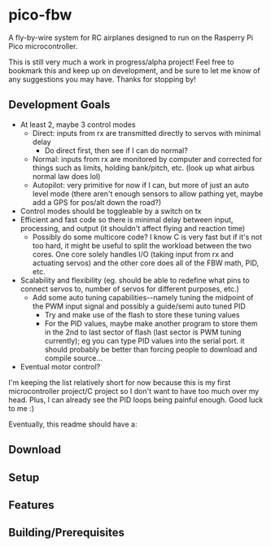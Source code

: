 # pico-fbw

A fly-by-wire system for RC airplanes designed to run on the Rasperry Pi Pico microcontroller.

This is still very much a work in progress/alpha project! Feel free to bookmark this and keep up on development, and be sure to let me know of any suggestions you may have. Thanks for stopping by!

## Development Goals

- At least 2, maybe 3 control modes
  - Direct: inputs from rx are transmitted directly to servos with minimal delay
    - Do direct first, then see if I can do normal?
  - Normal: inputs from rx are monitored by computer and corrected for things such as limits, holding bank/pitch, etc. (look up what airbus normal law does lol)
  - Autopilot: very primitive for now if I can, but more of just an auto level mode (there aren't enough sensors to allow pathing yet, maybe add a GPS for pos/alt down the road?)
- Control modes should be toggleable by a switch on tx
- Efficient and fast code so there is minimal delay between input, processing, and output (it shouldn't affect flying and reaction time)
  - Possibly do some multicore code? I know C is very fast but if it's not too hard, it might be useful to split the workload between the two cores. One core solely handles I/O (taking input from rx and actuating servos) and the other core does all of the FBW math, PID, etc.
- Scalability and flexibility (eg. should be able to redefine what pins to connect servos to, number of servos for different purposes, etc.)
  - Add some auto tuning capabilities--namely tuning the midpoint of the PWM input signal and possibly a guide/semi auto tuned PID
    - Try and make use of the flash to store these tuning values
    - For the PID values, maybe make another program to store them in the 2nd to last sector of flash (last sector is PWM tuning currently); eg you can type PID values into the serial port. it should probably be better than forcing people to download and compile source...
- Eventual motor control?

I'm keeping the list relatively short for now because this is my first microcontroller project/C project so I don't want to have too much over my head. Plus, I can already see the PID loops being painful enough. Good luck to me :)

Eventually, this readme should have a:

## Download

## Setup

## Features

## Building/Prerequisites
